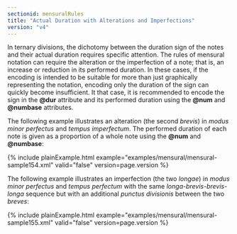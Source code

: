 ```yaml
---
sectionid: mensuralRules
title: "Actual Duration with Alterations and Imperfections"
version: "v4"
---
```




In ternary divisions, the dichotomy between the duration sign of the notes and their
actual
duration requires specific attention. The rules of mensural notation can require the
alteration or the imperfection of a note; that is, an increase or reduction in its
performed
duration. In these cases, if the encoding is intended to be suitable for more than
just
graphically representing the notation, encoding only the duration of the sign can
quickly
become insufficient. It that case, it is recommended to encode the sign in the
**@dur** attribute and its performed duration using the **@num** and
**@numbase** attributes.


The following example illustrates an alteration (the second *brevis*) in
*modus minor perfectus* and *tempus imperfectum*. The performed
duration of each note is given as a proportion of a whole note using the **@num** and
**@numbase**:


{% include plainExample.html example="examples/mensural/mensural-sample154.xml" valid="false" version=page.version %}


The following example illustrates an imperfection (the two *longae*) in
*modus minor perfectus* and *tempus perfectum* with the same
*longa*-*brevis*-*brevis*-*longa* sequence but
with an additional *punctus divisionis* between the two *breves*:


{% include plainExample.html example="examples/mensural/mensural-sample155.xml" valid="false" version=page.version %}


